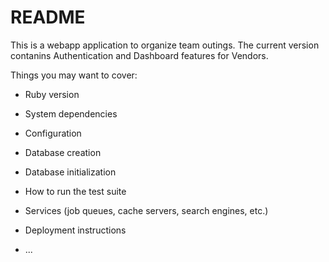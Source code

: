 # README

This is a webapp application to organize team outings. The current version contanins Authentication and Dashboard features for Vendors.

Things you may want to cover:

* Ruby version

* System dependencies

* Configuration

* Database creation

* Database initialization

* How to run the test suite

* Services (job queues, cache servers, search engines, etc.)

* Deployment instructions

* ...
